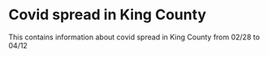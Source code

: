# Covid spread in King County

This contains information about covid spread in King County from 02/28 to 04/12

<div class="flourish-embed flourish-chart" data-src="visualisation/11662118"><script src="https://public.flourish.studio/resources/embed.js"></script></div>
